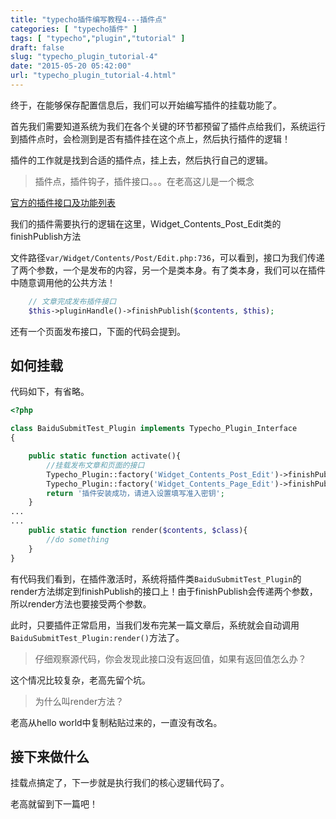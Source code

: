 ```yaml
---
title: "typecho插件编写教程4---插件点"
categories: [ "typecho插件" ]
tags: [ "typecho","plugin","tutorial" ]
draft: false
slug: "typecho_plugin_tutorial-4"
date: "2015-05-20 05:42:00"
url: "typecho_plugin_tutorial-4.html"
---
```


终于，在能够保存配置信息后，我们可以开始编写插件的挂载功能了。

首先我们需要知道系统为我们在各个关键的环节都预留了插件点给我们，系统运行到插件点时，会检测到是否有插件挂在这个点上，然后执行插件的逻辑！

插件的工作就是找到合适的插件点，挂上去，然后执行自己的逻辑。


<!--more-->


> 插件点，插件钩子，插件接口。。。在老高这儿是一个概念

[官方的插件接口及功能列表][1]

我们的插件需要执行的逻辑在这里，Widget_Contents_Post_Edit类的finishPublish方法

文件路径`var/Widget/Contents/Post/Edit.php:736`，可以看到，接口为我们传递了两个参数，一个是发布的内容，另一个是类本身。有了类本身，我们可以在插件中随意调用他的公共方法！

```php
    // 文章完成发布插件接口
    $this->pluginHandle()->finishPublish($contents, $this);
```

还有一个页面发布接口，下面的代码会提到。

## 如何挂载

代码如下，有省略。

```php
<?php

class BaiduSubmitTest_Plugin implements Typecho_Plugin_Interface
{

    public static function activate(){
        //挂载发布文章和页面的接口
        Typecho_Plugin::factory('Widget_Contents_Post_Edit')->finishPublish = array('BaiduSubmitTest_Plugin', 'send');
        Typecho_Plugin::factory('Widget_Contents_Page_Edit')->finishPublish = array('BaiduSubmitTest_Plugin', 'send');
        return '插件安装成功，请进入设置填写准入密钥';
    }
...
...
    public static function render($contents, $class){
        //do something
    }
}
```

有代码我们看到，在插件激活时，系统将插件类`BaiduSubmitTest_Plugin`的render方法绑定到finishPublish的接口上！由于finishPublish会传递两个参数，所以render方法也要接受两个参数。

此时，只要插件正常启用，当我们发布完某一篇文章后，系统就会自动调用`BaiduSubmitTest_Plugin:render()`方法了。

> 仔细观察源代码，你会发现此接口没有返回值，如果有返回值怎么办？

这个情况比较复杂，老高先留个坑。

> 为什么叫render方法？

老高从hello world中复制粘贴过来的，一直没有改名。

## 接下来做什么

挂载点搞定了，下一步就是执行我们的核心逻辑代码了。

老高就留到下一篇吧！

  [1]: http://docs.typecho.org/plugins/hooks